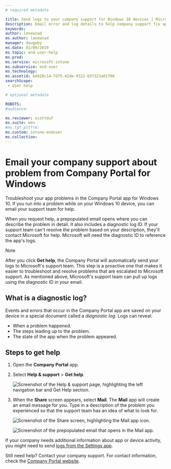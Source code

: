 ```yaml
---
# required metadata

title: Send logs to your company support for Windows 10 devices | Microsoft Docs
description: Email error and log details to help company support fix app problems
keywords:
author: lenewsad
ms.author: lanewsad
manager: dougeby
ms.date: 01/09/2019
ms.topic: end-user-help
ms.prod:
ms.service: microsoft-intune
ms.subservice: end-user
ms.technology:
ms.assetid: bd428c14-7d75-42de-9322-b57323a01f06
searchScope:
 - User help

# optional metadata

ROBOTS:  
#audience:

ms.reviewer: scottduf
ms.suite: ems
#ms.tgt_pltfrm:
ms.custom: intune-enduser
ms.collection: 
---
```


# Email your company support about problem from Company Portal for Windows

Troubleshoot your app problems in the Company Portal app for Windows 10. If you run into a problem while on your Windows 10 device, you can email your support team for help. 

When you request help, a prepopulated email opens where you can describe the problem in detail. It also includes a diagnostic log ID. If your support team can't resolve the problem based on your description, they'll contact Microsoft for help. Microsoft will need the diagnostic ID to reference the app's logs.   


> [!Note]
> After you click **Get help**, the Company Portal will automatically send your logs to Microsoft's support team. This step is a proactive one that makes it easier to troubleshoot and resolve problems that are escalated to Microsoft support. As mentioned above, Microsoft's support team can pull up logs using the diagnostic ID in your email.  

## What is a diagnostic log?

Events and errors that occur in the Company Portal app are saved on your device in a special document called a _diagnostic log_. Logs can reveal:  
* When a problem happened.  
* The steps leading up to the problem.  
* The state of the app when the problem appeared.   

## Steps to get help  

1. Open the **Company Portal** app.
2. Select **Help & support** > **Get help**.  

   ![Screenshot of the Help & support page, highlighting the left navigation bar and Get Help section.](./media/1812_UCP_Help_Support_Get_Help_Logs.png)    

3. When the **Share** screen appears, select **Mail**. The **Mail** app will create an email message for you. Type in a description of the problem you experienced so that the support team has an idea of what to look for.  

   ![Screenshot of the Share screen, highlighting the Mail app icon.](./media/1811_Mail_Logs_Windows_CPapp.png)  


   ![Screenshot of the prepopulated email that opens in the Mail app.](./media/1811_Get_Help_Email_Windows_CPapp.png)  

If your company needs additional information about app or device activity, you might need to send [logs from the Settings app](send-logs-to-your-it-admin-settings-windows.md).  

Still need help? Contact your company support. For contact information, check the [Company Portal website](https://go.microsoft.com/fwlink/?linkid=2010980).  
